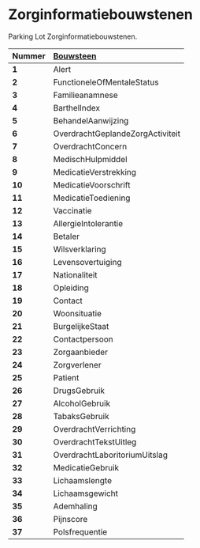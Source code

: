 # Zorginformatiebouwstenen

Parking Lot Zorginformatiebouwstenen.

|Nummer|[Bouwsteen](https://zibs.nl/wiki/Zorginformatiebouwstenen)|
|:--|:--|
| __1__ | Alert |
| __2__ | FunctioneleOfMentaleStatus |
| __3__ | Familieanamnese |
| __4__ |BarthelIndex |
| __5__ | BehandelAanwijzing |
| __6__ | OverdrachtGeplandeZorgActiviteit |
| __7__ | OverdrachtConcern |
| __8__ | MedischHulpmiddel |
| __9__ | MedicatieVerstrekking |
| __10__ | MedicatieVoorschrift |
| __11__ | MedicatieToediening |
| __12__ | Vaccinatie |
| __13__ | AllergieIntolerantie |
| __14__ | Betaler |
| __15__ | Wilsverklaring |
| __16__ | Levensovertuiging |
| __17__ | Nationaliteit |
| __18__ | Opleiding |
| __19__ | Contact |
| __20__ | Woonsituatie |
| __21__ | BurgelijkeStaat |
| __22__ | Contactpersoon |
| __23__ | Zorgaanbieder |
| __24__ | Zorgverlener |
| __25__ | Patient |
| __26__ | DrugsGebruik |
| __27__ | AlcoholGebruik |
| __28__ | TabaksGebruik |
| __29__ | OverdrachtVerrichting |
| __30__ | OverdrachtTekstUitleg |
| __31__ | OverdrachtLaboritoriumUitslag |
| __32__ | MedicatieGebruik |
| __33__ | Lichaamslengte |
| __34__ | Lichaamsgewicht |
| __35__ | Ademhaling |
| __36__ | Pijnscore |
| __37__ | Polsfrequentie |







